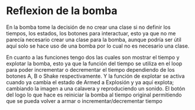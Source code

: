 # Reflexion de la bomba

En la bomba tome la decisión de no crear una clase si no definir los tiempos, los estados, los botones para interactuar, esto ya que no me parecía necesario crear una clase para la bomba, aunque podría ser útil aquí solo se hace uso de una bomba por lo cual no es necesario una clase.

En cuanto a las funciones tengo dos las cuales son mostrar el tiempo y explotar la bomba, esto ya que la función del tiempo se utiliza en el loop para poder incrementar o decrementar el tiempo dependiendo de los botones A, B o Shake respectivamente. Y la función de explotar se activa cuando ya cambia el estado de Armed a Explosión y ya aquí explota; cambiando la imagen a una calavera y reproduciendo un sonido. El botón del logo lo que hace es reiniciar la bomba al tiempo original permitiendo que se pueda volver a armar o incrementar/decrementar tiempo
 
